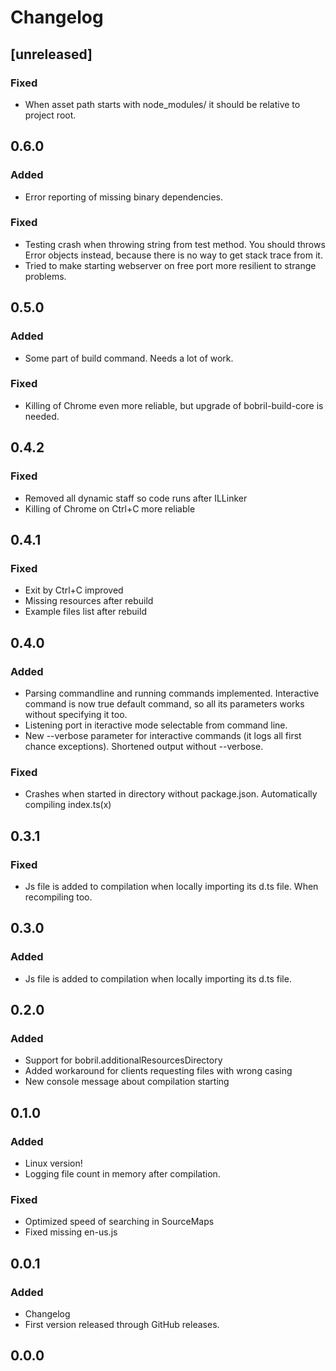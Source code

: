 # Changelog

## [unreleased]

### Fixed

* When asset path starts with node_modules/ it should be relative to project root.

## 0.6.0

### Added

* Error reporting of missing binary dependencies.

### Fixed

* Testing crash when throwing string from test method. You should throws Error objects instead, because there is no way to get stack trace from it.
* Tried to make starting webserver on free port more resilient to strange problems.

## 0.5.0

### Added

* Some part of build command. Needs a lot of work.

### Fixed

* Killing of Chrome even more reliable, but upgrade of bobril-build-core is needed.

## 0.4.2

### Fixed

* Removed all dynamic staff so code runs after ILLinker
* Killing of Chrome on Ctrl+C more reliable

## 0.4.1

### Fixed

* Exit by Ctrl+C improved
* Missing resources after rebuild
* Example files list after rebuild

## 0.4.0

### Added

* Parsing commandline and running commands implemented. Interactive command is now true default command, so all its parameters works without specifying it too.
* Listening port in iteractive mode selectable from command line.
* New --verbose parameter for interactive commands (it logs all first chance exceptions). Shortened output without --verbose.

### Fixed

* Crashes when started in directory without package.json. Automatically compiling index.ts(x)

## 0.3.1

### Fixed

* Js file is added to compilation when locally importing its d.ts file. When recompiling too.

## 0.3.0

### Added

* Js file is added to compilation when locally importing its d.ts file.

## 0.2.0

### Added

* Support for bobril.additionalResourcesDirectory
* Added workaround for clients requesting files with wrong casing
* New console message about compilation starting

## 0.1.0

### Added

* Linux version!
* Logging file count in memory after compilation.

### Fixed

* Optimized speed of searching in SourceMaps
* Fixed missing en-us.js

## 0.0.1

### Added

* Changelog
* First version released through GitHub releases.

## 0.0.0
